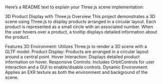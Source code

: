 
Here’s a README text to explain your Three.js scene implementation:

3D Product Display with Three.js
Overview
This project demonstrates a 3D scene using Three.js to display products arranged in a circular layout. Each product is represented as a small circle with an associated number. When the user hovers over a product, a tooltip displays detailed information about the product.

Features
3D Environment: Utilizes Three.js to render a 3D scene with a GLTF model.
Product Display: Products are arranged in a circular layout around a central point.
Hover Interaction: Displays detailed product information on hover.
Responsive Controls: Includes OrbitControls for user interaction and a GUI to enable/disable controls.
Dynamic Environment: Applies an EXR texture as both the environment and background of the scene.